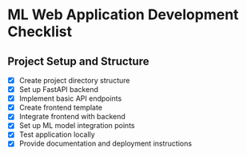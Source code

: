 # ML Web Application Development Checklist

## Project Setup and Structure
- [x] Create project directory structure
- [x] Set up FastAPI backend
- [x] Implement basic API endpoints
- [x] Create frontend template
- [x] Integrate frontend with backend
- [x] Set up ML model integration points
- [x] Test application locally
- [x] Provide documentation and deployment instructions
